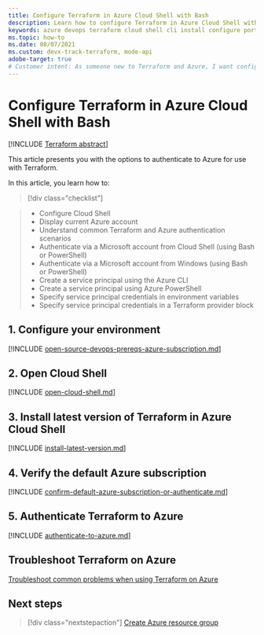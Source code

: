 ```yaml
---
title: Configure Terraform in Azure Cloud Shell with Bash
description: Learn how to configure Terraform in Azure Cloud Shell with Bash
keywords: azure devops terraform cloud shell cli install configure portal interactive login rbac service principal automated script
ms.topic: how-to
ms.date: 08/07/2021
ms.custom: devx-track-terraform, mode-api
adobe-target: true
# Customer intent: As someone new to Terraform and Azure, I want configure Terraform in Azure Cloud Shell using the Bash environment.
---
```


# Configure Terraform in Azure Cloud Shell with Bash
 
[!INCLUDE [Terraform abstract](./includes/abstract.md)]

This article presents you with the options to authenticate to Azure for use with Terraform.

In this article, you learn how to:
> [!div class="checklist"]

> * Configure Cloud Shell
> * Display current Azure account
> * Understand common Terraform and Azure authentication scenarios
> * Authenticate via a Microsoft account from Cloud Shell (using Bash or PowerShell)
> * Authenticate via a Microsoft account from Windows (using Bash or PowerShell)
> * Create a service principal using the Azure CLI
> * Create a service principal using Azure PowerShell
> * Specify service principal credentials in environment variables
> * Specify service principal credentials in a Terraform provider block

## 1. Configure your environment

[!INCLUDE [open-source-devops-prereqs-azure-subscription.md](../includes/open-source-devops-prereqs-azure-subscription.md)]

## 2. Open Cloud Shell

[!INCLUDE [open-cloud-shell.md](../includes/open-cloud-shell.md)]

## 3. Install latest version of Terraform in Azure Cloud Shell

[!INCLUDE [install-latest-version.md](includes/install-latest-version.md)]

## 4. Verify the default Azure subscription

[!INCLUDE [confirm-default-azure-subscription-or-authenticate.md](includes/confirm-default-azure-subscription-or-authenticate.md)]

## 5. Authenticate Terraform to Azure

[!INCLUDE [authenticate-to-azure.md](includes/authenticate-to-azure.md)]

## Troubleshoot Terraform on Azure

[Troubleshoot common problems when using Terraform on Azure](troubleshoot.md)

## Next steps

> [!div class="nextstepaction"]
> [Create Azure resource group](create-resource-group.md)
